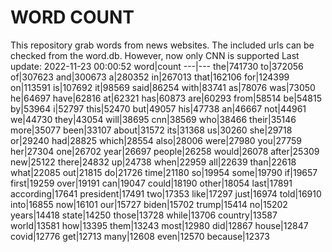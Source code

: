 # WORD COUNT
This repository grab words from news websites. The included urls can be checked from the word.db.
However, now only CNN is supported
Last update: 2022-11-23 00:00:52
word|count
---|---
the|741730
to|372056
of|307623
and|300673
a|280352
in|267013
that|162106
for|124399
on|113591
is|107692
it|98569
said|86254
with|83741
as|78076
was|73050
he|64697
have|62816
at|62321
has|60873
are|60293
from|58514
be|54815
by|53964
i|52797
this|52470
but|49057
his|47738
an|46667
not|44961
we|44730
they|43054
will|38695
cnn|38569
who|38466
their|35146
more|35077
been|33107
about|31572
its|31368
us|30260
she|29718
or|29240
had|28825
which|28554
also|28006
were|27980
you|27759
her|27304
one|26702
year|26697
people|26258
would|26078
after|25309
new|25122
there|24832
up|24738
when|22959
all|22639
than|22618
what|22085
out|21815
do|21726
time|21180
so|19954
some|19790
if|19657
first|19259
over|19191
can|19047
could|18190
other|18054
last|17891
according|17641
president|17491
two|17353
like|17297
just|16974
told|16910
into|16855
now|16101
our|15727
biden|15702
trump|15414
no|15202
years|14418
state|14250
those|13728
while|13706
country|13587
world|13581
how|13395
them|13243
most|12980
did|12867
house|12847
covid|12776
get|12713
many|12608
even|12570
because|12373
